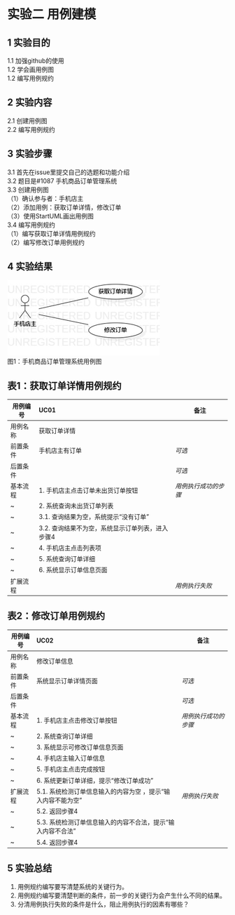 # 实验二 用例建模

## 1 实验目的
1.1 加强github的使用   
1.2 学会画用例图  
1.2 编写用例规约   
## 2 实验内容   
2.1 创建用例图  
2.2 编写用例规约
## 3 实验步骤
3.1  首先在issue里提交自己的选题和功能介绍  
3.2  题目是#1087 手机商品订单管理系统    
3.3  创建用例图      
（1）确认参与者：手机店主  
（2）添加用例：获取订单详情，修改订单       
（3）使用StartUML画出用例图       
3.4 编写用例规约   
（1）编写获取订单详情用例规约    
（2）编写修改订单用例规约    
## 4 实验结果  
![第一张用例图](./UseCaseDiagram1.jpg)  
 图1：手机商品订单管理系统用例图     

## 表1：获取订单详情用例规约  

用例编号  | UC01 | 备注  
-|:-|-  
用例名称  | 获取订单详情  |   
前置条件  |   手机店主有订单   | *可选*   
后置条件  |      | *可选*   
基本流程  | 1. 手机店主点击订单未出货订单按钮 |*用例执行成功的步骤*   
~| 2. 系统查询未出货订单列表  |
~| 3.1. 查询结果为空，系统提示“没有订单”|
~| 3.2. 查询结果不为空，系统显示订单列表，进入步骤4  | 
~| 4. 手机店主点击列表项  | 
~| 5. 系统查询订单详细  |
~| 6. 系统显示订单信息页面|
扩展流程  | |*用例执行失败*        

## 表2：修改订单用例规约  

用例编号  | UC02 | 备注  
-|:-|-  
用例名称  |修改订单信息 |   
前置条件  |  系统显示订单详情页面    | *可选*   
后置条件  |      | *可选*   
基本流程  |1. 手机店主点击修改订单按钮 |*用例执行成功的步骤*    
~| 2. 系统查询订单详细 |
~| 3. 系统显示可修改订单信息页面 |
~| 4. 手机店主输入订单信息 |
~| 5. 手机店主点击完成按钮|
~| 6. 系统更新订单详细，提示“修改订单成功”  |  
扩展流程  | 5.1.  系统检测订单信息输入的内容为空 ，提示“输入内容不能为空”|*用例执行失败* 
~| 5.2. 返回步骤4 |
~| 5.3. 系统检测订单信息输入的内容不合法，提示“输入内容不合法” |
~| 5.4. 返回步骤4 |

## 5 实验总结
1. 用例规约编写要写清楚系统的关键行为。
2. 用例规约编写要清楚判断的条件，前一步的关键行为会产生什么不同的结果。
3. 分清用例执行失败的条件是什么，阻止用例执行的因素有哪些？